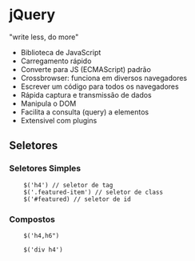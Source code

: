 # jQuery 
"write less, do more"
- Biblioteca de JavaScript
- Carregamento rápido
- Converte para JS (ECMAScript) padrão
- Crossbrowser: funciona em diversos navegadores
- Escrever um código para todos os navegadores
- Rápida captura e transmissão de dados
- Manipula o DOM
- Facilita a consulta (query) a elementos
- Extensivel com plugins

## Seletores
### Seletores Simples 
```
    $('h4') // seletor de tag
    $('.featured-item') // seletor de class
    $('#featured) // seletor de id  

```

### Compostos
```
    $('h4,h6") 

    $('div h4')

```